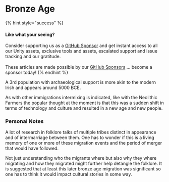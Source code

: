 # Bronze Age

{% hint style="success" %}
#### Like what your seeing?

Consider supporting us as a [GitHub Sponsor](../../../../../) and get instant access to all our Unity assets, exclusive tools and assets, escalated support and issue tracking and our gratitude.\
\
These articles are made possible by our [GitHub Sponsors](https://github.com/sponsors/heathen-engineering) ... become a sponsor today!
{% endhint %}

A 3rd population with archaeological support is more akin to the modern Irish and appears around 5000 BCE.

As with other immigrations intermixing is indicated, like with the Neolithic Farmers the popular thought at the moment is that this was a sudden shift in terms of technology and culture and resulted in a new age and new people.



### Personal Notes

A lot of research in folklore talks of multiple tribes distinct in appearance and of intermarriage between them. One has to wonder if this is a living memory of one or more of these migration events and the period of merger that would have followed.&#x20;

Not just understanding who the migrants where but also why they where migrating and how they migrated might further help detangle the folklore. It is suggested that at least this later bronze age migration was significant so one has to think it would impact cultural stories in some way.
